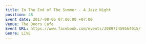 ```yaml
---
title: In The End of The Summer - A Jazz Night
position: 48
Event date: 2017-08-06 07:00:00 +07:00
Venue: The Doors Cafe
Event URL: https://www.facebook.com/events/308972459564015/
Genre: LIVE
---
```


